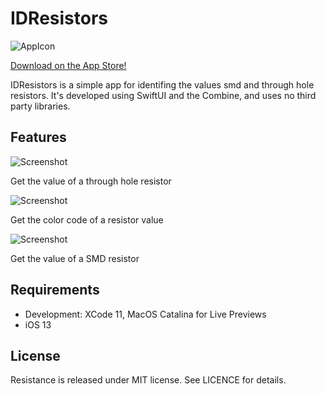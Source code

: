 #  IDResistors

![AppIcon](https://github.com/thestoneage/IDResistors/blob/gh-pages/assets/app-icon.png)

[Download on the App Store!](https://apps.apple.com/de/app/id-resistors/id1517383962)

IDResistors is a simple app for identifing the values smd and through hole resistors. It's developed using SwiftUI and the Combine, and uses no third party libraries.

## Features

![Screenshot](https://github.com/thestoneage/IDResistors/blob/gh-pages/assets/schreenshots/Screenshot-05.png)

Get the value of a through hole resistor

![Screenshot](https://github.com/thestoneage/IDResistors/blob/gh-pages/assets/schreenshots/Screenshot-07.png)

Get the color code of a resistor value

![Screenshot](https://github.com/thestoneage/IDResistors/blob/gh-pages/assets/schreenshots/Screenshot-02.png)

Get the value of a SMD resistor

## Requirements

- Development: XCode 11, MacOS Catalina for Live Previews
- iOS 13


## License
Resistance is released under MIT license. See LICENCE for details.
